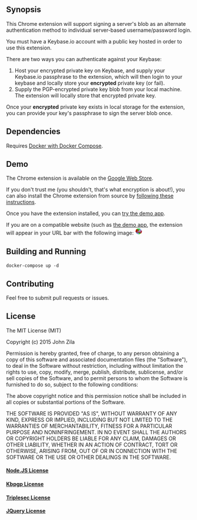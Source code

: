 ## Synopsis

This Chrome extension will support signing a server's blob as an alternate
authentication method to individual server-based username/password login.

You must have a Keybase.io account with a public key hosted in order to 
use this extension.

There are two ways you can authenticate against your Keybase:

1. Host your encrypted private key on Keybase, and supply your Keybase.io
passphrase to the extension, which will then login to your keybase and
locally store your **encrypted** private key (or fail).
2. Supply the PGP-encrypted private key blob from your local machine.
The extension will locally store that encrypted private key.

Once your **encrypted** private key exists in local storage for the extension,
you can provide your key's passphrase to sign the server blob once.

## Dependencies

Requires [Docker with Docker Compose](https://docs.docker.com/compose/install/).

## Demo

The Chrome extension is available on the [Google Web
Store](https://chrome.google.com/webstore/detail/keybase-login-extension/gjppgcifmgbfajbilocagcckghaogfme).

If you don't trust me (you shouldn't, that's what encryption is about!), you
can also install the Chrome extension from source by [following these
instructions](https://developer.chrome.com/extensions/getstarted#unpacked).

Once you have the extension installed, you can [try the demo
app](http://kb-login-ext.flynn.jzila.com/).

If you are on a compatible website (such as [the demo
app](http://kb-login-ext.flynn.jzila.com/), the extension will appear in your
URL bar with the following image:
![Hello](https://raw.githubusercontent.com/jzila/kb-login-ext/master/chrome-ext/icon.png)

## Building and Running

```
docker-compose up -d
```

## Contributing

Feel free to submit pull requests or issues.

## License

The MIT License (MIT)

Copyright (c) 2015 John Zila

Permission is hereby granted, free of charge, to any person obtaining a copy
of this software and associated documentation files (the "Software"), to deal
in the Software without restriction, including without limitation the rights
to use, copy, modify, merge, publish, distribute, sublicense, and/or sell
copies of the Software, and to permit persons to whom the Software is
furnished to do so, subject to the following conditions:

The above copyright notice and this permission notice shall be included in
all copies or substantial portions of the Software.

THE SOFTWARE IS PROVIDED "AS IS", WITHOUT WARRANTY OF ANY KIND, EXPRESS OR
IMPLIED, INCLUDING BUT NOT LIMITED TO THE WARRANTIES OF MERCHANTABILITY,
FITNESS FOR A PARTICULAR PURPOSE AND NONINFRINGEMENT. IN NO EVENT SHALL THE
AUTHORS OR COPYRIGHT HOLDERS BE LIABLE FOR ANY CLAIM, DAMAGES OR OTHER
LIABILITY, WHETHER IN AN ACTION OF CONTRACT, TORT OR OTHERWISE, ARISING FROM,
OUT OF OR IN CONNECTION WITH THE SOFTWARE OR THE USE OR OTHER DEALINGS IN
THE SOFTWARE.

#### [Node.JS License](https://raw.githubusercontent.com/joyent/node/v0.10.36/LICENSE)

#### [Kbpgp License](https://raw.githubusercontent.com/keybase/kbpgp/master/LICENSE)

#### [Triplesec License](https://raw.githubusercontent.com/keybase/triplesec/master/LICENSE)

#### [JQuery License](https://jquery.org/license/)
